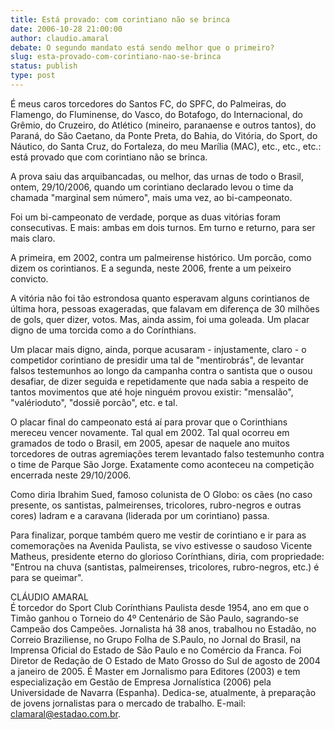 ```yaml
---
title: Está provado: com corintiano não se brinca
date: 2006-10-28 21:00:00
author: claudio.amaral
debate: O segundo mandato está sendo melhor que o primeiro?
slug: esta-provado-com-corintiano-nao-se-brinca
status: publish 
type: post
---
```


É meus caros torcedores do Santos FC, do SPFC, do Palmeiras, do Flamengo, do Fluminense, do Vasco, do Botafogo, do Internacional, do Grêmio, do Cruzeiro, do Atlético (mineiro, paranaense e outros tantos), do Paraná, do São Caetano, da Ponte Preta, do Bahia, do Vitória, do Sport, do Náutico, do Santa Cruz, do Fortaleza, do meu Marília (MAC), etc., etc., etc.: está provado que com corintiano não se brinca.   
  
A prova saiu das arquibancadas, ou melhor, das urnas de todo o Brasil, ontem, 29/10/2006, quando um corintiano declarado levou o time da chamada "marginal sem número", mais uma vez, ao bi-campeonato.   
  
Foi um bi-campeonato de verdade, porque as duas vitórias foram consecutivas. E mais: ambas em dois turnos. Em turno e returno, para ser mais claro.  
  
 A primeira, em 2002, contra um palmeirense histórico. Um porcão, como dizem os corintianos. E a segunda, neste 2006, frente a um peixeiro convicto.   
  
A vitória não foi tão estrondosa quanto esperavam alguns corintianos de última hora, pessoas exageradas, que falavam em diferença de 30 milhões de gols, quer dizer, votos. Mas, ainda assim, foi uma goleada. Um placar digno de uma torcida como a do Corínthians.   
  
Um placar mais digno, ainda, porque acusaram - injustamente, claro - o competidor corintiano de presidir uma tal de "mentirobrás", de levantar falsos testemunhos ao longo da campanha contra o santista que o ousou desafiar, de dizer seguida e repetidamente que nada sabia a respeito de tantos movimentos que até hoje ninguém provou existir: "mensalão", "valérioduto", "dossiê porcão", etc. e tal.   
  
O placar final do campeonato está aí para provar que o Corinthians mereceu vencer novamente. Tal qual em 2002. Tal qual ocorreu em gramados de todo o Brasil, em 2005, apesar de naquele ano muitos torcedores de outras agremiações terem levantado falso testemunho contra o time de Parque São Jorge. Exatamente como aconteceu na competição encerrada neste 29/10/2006.   
  
Como diria Ibrahim Sued, famoso colunista de O Globo: os cães (no caso presente, os santistas, palmeirenses, tricolores, rubro-negros e outras cores) ladram e a caravana (liderada por um corintiano) passa.   
  
Para finalizar, porque também quero me vestir de corintiano e ir para as comemorações na Avenida Paulista, se vivo estivesse o saudoso Vicente Matheus, presidente eterno do glorioso Corínthians, diria, com propriedade: "Entrou na chuva (santistas, palmeirenses, tricolores, rubro-negros, etc.) é para se queimar".  
  
 CLÁUDIO AMARAL  
 É torcedor do Sport Club Corínthians Paulista desde 1954, ano em que o Timão ganhou o Torneio do 4º Centenário de São Paulo, sagrando-se Campeão dos Campeões. Jornalista há 38 anos, trabalhou no Estadão, no Correio Braziliense, no Grupo Folha de S.Paulo, no Jornal do Brasil, na Imprensa Oficial do Estado de São Paulo e no Comércio da Franca. Foi Diretor de Redação de O Estado de Mato Grosso do Sul de agosto de 2004 a janeiro de 2005. É Master em Jornalismo para Editores (2003) e tem especialização em Gestão de Empresa Jornalística (2006) pela Universidade de Navarra (Espanha). Dedica-se, atualmente, à preparação de jovens jornalistas para o mercado de trabalho. E-mail: clamaral@estadao.com.br.
